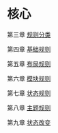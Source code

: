 # 核心

第三章 [规则分类](/core/3-对CSS规则进行分类.md)

第四章 [基础规则](/core/4-基础规则.md)

第五章 [布局规则](/core/5-布局规则)

第六章 [模块规则](/core/6-模块规则.md)

第七章 [状态规则](/core/7-状态规则.md)

第八章 [主题规则](/core/8-主题规则.md)

第九章 [状态改变](/core/9-状态改变.md)


